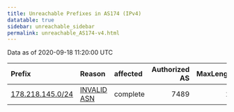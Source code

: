 ```yaml
---
title: Unreachable Prefixes in AS174 (IPv4)
datatable: true
sidebar: unreachable_sidebar
permalink: unreachable_AS174-v4.html
---
```


Data as of 2020-09-18 11:20:00 UTC


<div class="datatable-begin"></div>

| Prefix                                                     | Reason                                                                                                | affected   |   Authorized AS |   MaxLength | Anchor                                         |   unreachable /24s |
|:-----------------------------------------------------------|:------------------------------------------------------------------------------------------------------|:-----------|----------------:|------------:|:-----------------------------------------------|-------------------:|
| [178.218.145.0/24](https://stat.ripe.net/178.218.145.0/24) | [INVALID ASN](https://rpki-validator.ripe.net/announcement-preview?asn=AS174&prefix=178.218.145.0/24) | complete   |            7489 |          24 | [RIPE](unreachable_RIPE_NCC_RPKI_Root-v4.html) |                  1 |

<div class="datatable-end"></div>